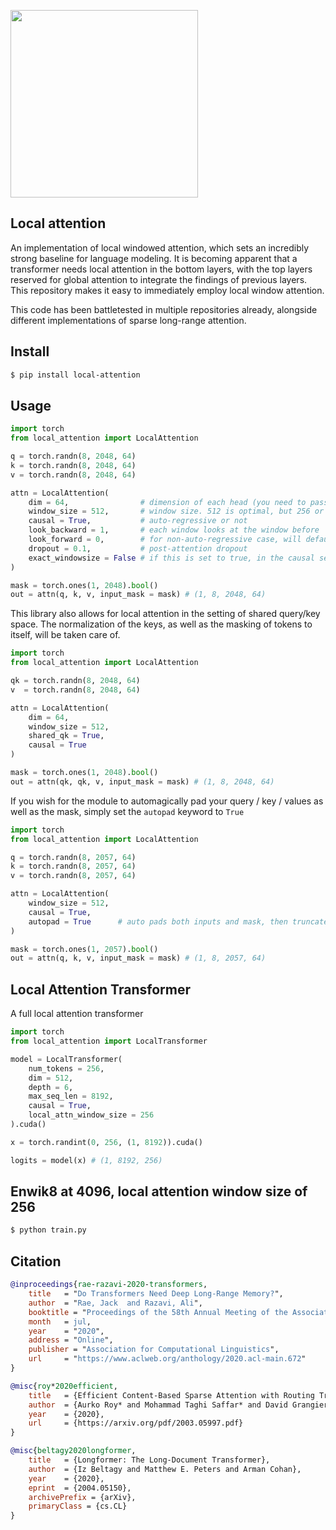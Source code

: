 <img src="./diagram.png" width="300px"></img>

## Local attention

An implementation of local windowed attention, which sets an incredibly strong baseline for language modeling. It is becoming apparent that a transformer needs local attention in the bottom layers, with the top layers reserved for global attention to integrate the findings of previous layers. This repository makes it easy to immediately employ local window attention.

This code has been battletested in multiple repositories already, alongside different implementations of sparse long-range attention.

## Install

```bash
$ pip install local-attention
```

## Usage

```python
import torch
from local_attention import LocalAttention

q = torch.randn(8, 2048, 64)
k = torch.randn(8, 2048, 64)
v = torch.randn(8, 2048, 64)

attn = LocalAttention(
    dim = 64,                # dimension of each head (you need to pass this in for relative positional encoding)
    window_size = 512,       # window size. 512 is optimal, but 256 or 128 yields good enough results
    causal = True,           # auto-regressive or not
    look_backward = 1,       # each window looks at the window before
    look_forward = 0,        # for non-auto-regressive case, will default to 1, so each window looks at the window before and after it
    dropout = 0.1,           # post-attention dropout
    exact_windowsize = False # if this is set to true, in the causal setting, each query will see at maximum the number of keys equal to the window size
)

mask = torch.ones(1, 2048).bool()
out = attn(q, k, v, input_mask = mask) # (1, 8, 2048, 64)
```

This library also allows for local attention in the setting of shared query/key space. The normalization of the keys, as well as the masking of tokens to itself, will be taken care of.

```python
import torch
from local_attention import LocalAttention

qk = torch.randn(8, 2048, 64)
v  = torch.randn(8, 2048, 64)

attn = LocalAttention(
    dim = 64,
    window_size = 512,
    shared_qk = True,
    causal = True
)

mask = torch.ones(1, 2048).bool()
out = attn(qk, qk, v, input_mask = mask) # (1, 8, 2048, 64)
```

If you wish for the module to automagically pad your query / key / values as well as the mask, simply set the `autopad` keyword to `True`

```python
import torch
from local_attention import LocalAttention

q = torch.randn(8, 2057, 64)
k = torch.randn(8, 2057, 64)
v = torch.randn(8, 2057, 64)

attn = LocalAttention(
    window_size = 512,
    causal = True,
    autopad = True      # auto pads both inputs and mask, then truncates output appropriately
)

mask = torch.ones(1, 2057).bool()
out = attn(q, k, v, input_mask = mask) # (1, 8, 2057, 64)
```

## Local Attention Transformer

A full local attention transformer

```python
import torch
from local_attention import LocalTransformer

model = LocalTransformer(
    num_tokens = 256,
    dim = 512,
    depth = 6,
    max_seq_len = 8192,
    causal = True,
    local_attn_window_size = 256
).cuda()

x = torch.randint(0, 256, (1, 8192)).cuda()

logits = model(x) # (1, 8192, 256)
```

## Enwik8 at 4096, local attention window size of 256

```bash
$ python train.py
```

## Citation

```bibtex
@inproceedings{rae-razavi-2020-transformers,
    title   = "Do Transformers Need Deep Long-Range Memory?",
    author  = "Rae, Jack  and Razavi, Ali",
    booktitle = "Proceedings of the 58th Annual Meeting of the Association for Computational Linguistics",
    month   = jul,
    year    = "2020",
    address = "Online",
    publisher = "Association for Computational Linguistics",
    url     = "https://www.aclweb.org/anthology/2020.acl-main.672"
}
```

```bibtex
@misc{roy*2020efficient,
    title   = {Efficient Content-Based Sparse Attention with Routing Transformers},
    author  = {Aurko Roy* and Mohammad Taghi Saffar* and David Grangier and Ashish Vaswani},
    year    = {2020},
    url     = {https://arxiv.org/pdf/2003.05997.pdf}
}
```

```bibtex
@misc{beltagy2020longformer,
    title   = {Longformer: The Long-Document Transformer},
    author  = {Iz Beltagy and Matthew E. Peters and Arman Cohan},
    year    = {2020},
    eprint  = {2004.05150},
    archivePrefix = {arXiv},
    primaryClass = {cs.CL}
}
```
